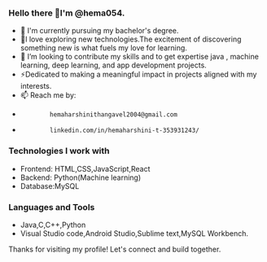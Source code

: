 ### Hello there 👋I'm @hema054.

<!--
**hema054/hema054** is a ✨ _special_ ✨ repository because its `README.md` (this file) appears on your GitHub profile.
-->
- 🔭 I'm currently pursuing my bachelor's degree.
- 🌱I love exploring new technologies.The excitement of discovering something new is what fuels my love for learning.
- 👯 I’m looking to contribute my skills and to get expertise java , machine learning, deep learning, and app development projects.
- ⚡Dedicated to making a meaningful impact in projects aligned with my interests. 
- 📫 Reach me by:
-             hemaharshinithangavel2004@gmail.com
-             linkedin.com/in/hemaharshini-t-353931243/

###  Technologies I work with
 - Frontend: HTML,CSS,JavaScript,React
 - Backend: Python(Machine learning)
 - Database:MySQL

### Languages and Tools
 - Java,C,C++,Python
 - Visual Studio code,Android Studio,Sublime text,MySQL Workbench.


Thanks for visiting my profile! Let's connect and build together.



